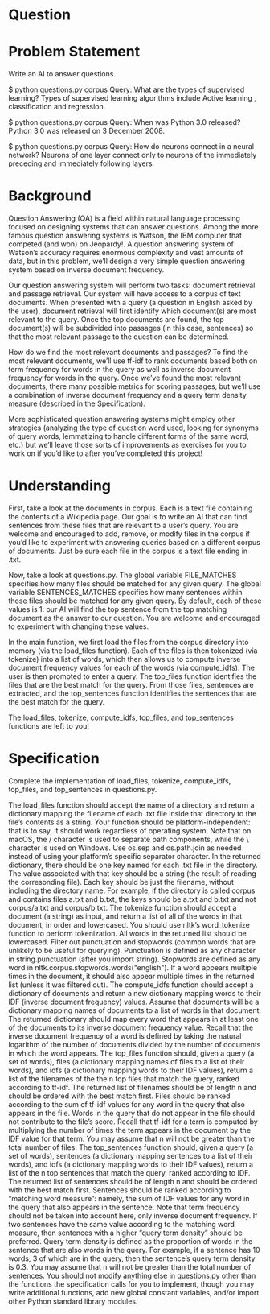 # Question
# Problem Statement
Write an AI to answer questions.

$ python questions.py corpus
Query: What are the types of supervised learning?
Types of supervised learning algorithms include Active learning , classification and regression.

$ python questions.py corpus
Query: When was Python 3.0 released?
Python 3.0 was released on 3 December 2008.

$ python questions.py corpus
Query: How do neurons connect in a neural network?
Neurons of one layer connect only to neurons of the immediately preceding and immediately following layers.

# Background
Question Answering (QA) is a field within natural language processing focused on designing systems that can answer questions. Among the more famous question answering systems is Watson, the IBM computer that competed (and won) on Jeopardy!. A question answering system of Watson’s accuracy requires enormous complexity and vast amounts of data, but in this problem, we’ll design a very simple question answering system based on inverse document frequency.

Our question answering system will perform two tasks: document retrieval and passage retrieval. Our system will have access to a corpus of text documents. When presented with a query (a question in English asked by the user), document retrieval will first identify which document(s) are most relevant to the query. Once the top documents are found, the top document(s) will be subdivided into passages (in this case, sentences) so that the most relevant passage to the question can be determined.

How do we find the most relevant documents and passages? To find the most relevant documents, we’ll use tf-idf to rank documents based both on term frequency for words in the query as well as inverse document frequency for words in the query. Once we’ve found the most relevant documents, there many possible metrics for scoring passages, but we’ll use a combination of inverse document frequency and a query term density measure (described in the Specification).

More sophisticated question answering systems might employ other strategies (analyzing the type of question word used, looking for synonyms of query words, lemmatizing to handle different forms of the same word, etc.) but we’ll leave those sorts of improvements as exercises for you to work on if you’d like to after you’ve completed this project!
# Understanding
First, take a look at the documents in corpus. Each is a text file containing the contents of a Wikipedia page. Our goal is to write an AI that can find sentences from these files that are relevant to a user’s query. You are welcome and encouraged to add, remove, or modify files in the corpus if you’d like to experiment with answering queries based on a different corpus of documents. Just be sure each file in the corpus is a text file ending in .txt.

Now, take a look at questions.py. The global variable FILE_MATCHES specifies how many files should be matched for any given query. The global variable SENTENCES_MATCHES specifies how many sentences within those files should be matched for any given query. By default, each of these values is 1: our AI will find the top sentence from the top matching document as the answer to our question. You are welcome and encouraged to experiment with changing these values.

In the main function, we first load the files from the corpus directory into memory (via the load_files function). Each of the files is then tokenized (via tokenize) into a list of words, which then allows us to compute inverse document frequency values for each of the words (via compute_idfs). The user is then prompted to enter a query. The top_files function identifies the files that are the best match for the query. From those files, sentences are extracted, and the top_sentences function identifies the sentences that are the best match for the query.

The load_files, tokenize, compute_idfs, top_files, and top_sentences functions are left to you!

# Specification

Complete the implementation of load_files, tokenize, compute_idfs, top_files, and top_sentences in questions.py.

The load_files function should accept the name of a directory and return a dictionary mapping the filename of each .txt file inside that directory to the file’s contents as a string.
Your function should be platform-independent: that is to say, it should work regardless of operating system. Note that on macOS, the / character is used to separate path components, while the \ character is used on Windows. Use os.sep and os.path.join as needed instead of using your platform’s specific separator character.
In the returned dictionary, there should be one key named for each .txt file in the directory. The value associated with that key should be a string (the result of reading the corresonding file).
Each key should be just the filename, without including the directory name. For example, if the directory is called corpus and contains files a.txt and b.txt, the keys should be a.txt and b.txt and not corpus/a.txt and corpus/b.txt.
The tokenize function should accept a document (a string) as input, and return a list of all of the words in that document, in order and lowercased.
You should use nltk’s word_tokenize function to perform tokenization.
All words in the returned list should be lowercased.
Filter out punctuation and stopwords (common words that are unlikely to be useful for querying). Punctuation is defined as any character in string.punctuation (after you import string). Stopwords are defined as any word in nltk.corpus.stopwords.words("english").
If a word appears multiple times in the document, it should also appear multiple times in the returned list (unless it was filtered out).
The compute_idfs function should accept a dictionary of documents and return a new dictionary mapping words to their IDF (inverse document frequency) values.
Assume that documents will be a dictionary mapping names of documents to a list of words in that document.
The returned dictionary should map every word that appears in at least one of the documents to its inverse document frequency value.
Recall that the inverse document frequency of a word is defined by taking the natural logarithm of the number of documents divided by the number of documents in which the word appears.
The top_files function should, given a query (a set of words), files (a dictionary mapping names of files to a list of their words), and idfs (a dictionary mapping words to their IDF values), return a list of the filenames of the the n top files that match the query, ranked according to tf-idf.
The returned list of filenames should be of length n and should be ordered with the best match first.
Files should be ranked according to the sum of tf-idf values for any word in the query that also appears in the file. Words in the query that do not appear in the file should not contribute to the file’s score.
Recall that tf-idf for a term is computed by multiplying the number of times the term appears in the document by the IDF value for that term.
You may assume that n will not be greater than the total number of files.
The top_sentences function should, given a query (a set of words), sentences (a dictionary mapping sentences to a list of their words), and idfs (a dictionary mapping words to their IDF values), return a list of the n top sentences that match the query, ranked according to IDF.
The returned list of sentences should be of length n and should be ordered with the best match first.
Sentences should be ranked according to “matching word measure”: namely, the sum of IDF values for any word in the query that also appears in the sentence. Note that term frequency should not be taken into account here, only inverse document frequency.
If two sentences have the same value according to the matching word measure, then sentences with a higher “query term density” should be preferred. Query term density is defined as the proportion of words in the sentence that are also words in the query. For example, if a sentence has 10 words, 3 of which are in the query, then the sentence’s query term density is 0.3.
You may assume that n will not be greater than the total number of sentences.
You should not modify anything else in questions.py other than the functions the specification calls for you to implement, though you may write additional functions, add new global constant variables, and/or import other Python standard library modules.
